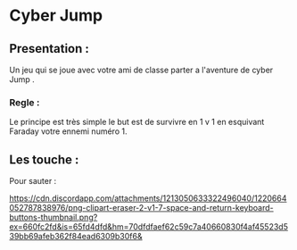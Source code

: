 
#   Cyber Jump 

## Presentation : 

Un jeu qui se joue avec votre ami de classe parter a l'aventure de cyber Jump .

### Regle  : 

Le principe est très simple le but est de survivre en 1 v 1 en esquivant Faraday votre ennemi numéro 1.

## Les touche :

Pour sauter : 

https://cdn.discordapp.com/attachments/1213050633322496040/1220664052787838976/png-clipart-eraser-2-v1-7-space-and-return-keyboard-buttons-thumbnail.png?ex=660fc2fd&is=65fd4dfd&hm=70dfdfaef62c59c7a40660830f4af45523d539bb69afeb362f84ead6309b30f6&




